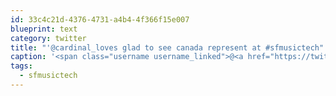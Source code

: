 ```yaml
---
id: 33c4c21d-4376-4731-a4b4-4f366f15e007
blueprint: text
category: twitter
title: "'@cardinal_loves glad to see canada represent at #sfmusictech"
caption: '<span class="username username_linked">@<a href="https://twitter.com/cardinal_loves" title="Cardinal ♥&#039;s....">cardinal_loves</a></span> glad to see canada represent at <span class="hashtag hashtag_local">#<a href="http://tweettemp.darylchymko.ca/?tag=sfmusictech">sfmusictech</a>'
tags:
  - sfmusictech
---
```


